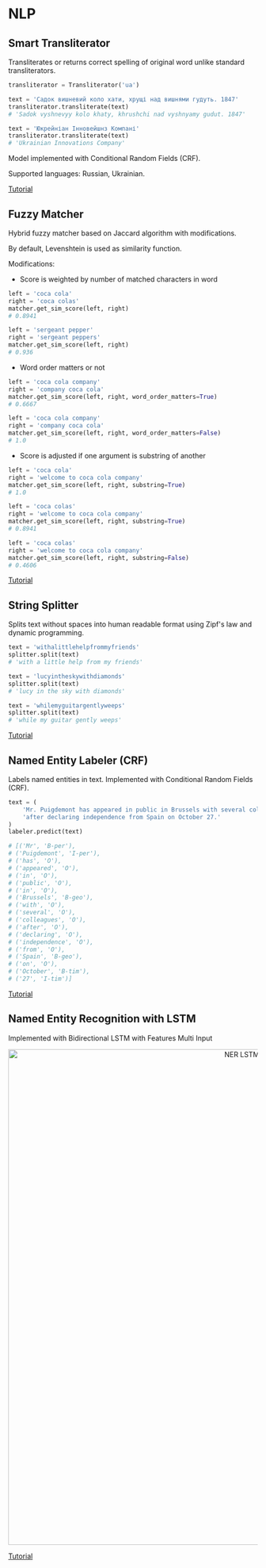 # NLP

## Smart Transliterator

Transliterates or returns correct spelling of original word unlike standard transliterators.

```python
transliterator = Transliterator('ua')

text = 'Садок вишневий коло хати, хрущі над вишнями гудуть. 1847'
transliterator.transliterate(text)
# 'Sadok vyshnevyy kolo khaty, khrushchi nad vyshnyamy gudut. 1847'

text = 'Юкрейніан Інновейшнз Компані'
transliterator.transliterate(text)
# 'Ukrainian Innovations Company'
```

Model implemented with Conditional Random Fields (CRF).

Supported languages: Russian, Ukrainian.

[Tutorial](../master/notebooks/transliterator.ipynb 'Transliterator Tutorial')


## Fuzzy Matcher

Hybrid fuzzy matcher based on Jaccard algorithm with modifications.

By default, Levenshtein is used as similarity function.

Modifications:

* Score is weighted by number of matched characters in word

```python
left = 'coca cola'
right = 'coca colas'
matcher.get_sim_score(left, right)
# 0.8941

left = 'sergeant pepper'
right = 'sergeant peppers'
matcher.get_sim_score(left, right)
# 0.936
```

* Word order matters or not

```python
left = 'coca cola company'
right = 'company coca cola'
matcher.get_sim_score(left, right, word_order_matters=True)
# 0.6667

left = 'coca cola company'
right = 'company coca cola'
matcher.get_sim_score(left, right, word_order_matters=False)
# 1.0
```

* Score is adjusted if one argument is substring of another

```python
left = 'coca cola'
right = 'welcome to coca cola company'
matcher.get_sim_score(left, right, substring=True)
# 1.0

left = 'coca colas'
right = 'welcome to coca cola company'
matcher.get_sim_score(left, right, substring=True)
# 0.8941

left = 'coca colas'
right = 'welcome to coca cola company'
matcher.get_sim_score(left, right, substring=False)
# 0.4606
```

[Tutorial](../master/notebooks/fuzzy_matcher.ipynb 'Fuzzy Matcher Tutorial')


## String Splitter

Splits text without spaces into human readable format using Zipf's law and dynamic programming.

```python
text = 'withalittlehelpfrommyfriends'
splitter.split(text)
# 'with a little help from my friends'

text = 'lucyintheskywithdiamonds'
splitter.split(text)
# 'lucy in the sky with diamonds'

text = 'whilemyguitargentlyweeps'
splitter.split(text)
# 'while my guitar gently weeps'
```

[Tutorial](../master/notebooks/string_splitter.ipynb 'String Splitter Tutorial')


## Named Entity Labeler (CRF)

Labels named entities in text. Implemented with Conditional Random Fields (CRF).

```python
text = (
    'Mr. Puigdemont has appeared in public in Brussels with several colleagues'
    'after declaring independence from Spain on October 27.'
)
labeler.predict(text)

# [('Mr', 'B-per'),
# ('Puigdemont', 'I-per'),
# ('has', 'O'),
# ('appeared', 'O'),
# ('in', 'O'),
# ('public', 'O'),
# ('in', 'O'),
# ('Brussels', 'B-geo'),
# ('with', 'O'),
# ('several', 'O'),
# ('colleagues', 'O'),
# ('after', 'O'),
# ('declaring', 'O'),
# ('independence', 'O'),
# ('from', 'O'),
# ('Spain', 'B-geo'),
# ('on', 'O'),
# ('October', 'B-tim'),
# ('27', 'I-tim')]
```

[Tutorial](../master/notebooks/ner_crf.ipynb 'NER CRF Tutorial')


## Named Entity Recognition with LSTM

Implemented with Bidirectional LSTM with Features Multi Input

<div>
    <a href="https://plot.ly/~vgr/7/?share_key=Lm5J4uYlg4JBrJxRfalf3w" target="_blank" title="NER LSTM Evaluation" style="display: block; text-align: center;"><img src="https://plot.ly/~vgr/7.png?share_key=Lm5J4uYlg4JBrJxRfalf3w" alt="NER LSTM Evaluation" style="max-width: 100%;width: 1000px;"  width="1000" onerror="this.onerror=null;this.src='https://plot.ly/404.png';" /></a>
</div>

[Tutorial](../master/notebooks/ner_lstm.ipynb 'NER LSTM Tutorial')
